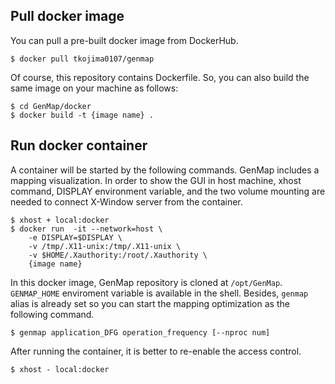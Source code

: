 ## Pull docker image
You can pull a pre-built docker image from DockerHub.
```
$ docker pull tkojima0107/genmap
```

Of course, this repository contains Dockerfile.
So, you can also build the same image on your machine as follows:
```
$ cd GenMap/docker
$ docker build -t {image name} .
```

## Run docker container

A container will be started by the following commands.
GenMap includes a mapping visualization.
In order to show the GUI in host machine,
xhost command, DISPLAY environment variable, and the two volume mounting are needed to connect X-Window server from the container.

```
$ xhost + local:docker
$ docker run  -it --network=host \
	-e DISPLAY=$DISPLAY \
	-v /tmp/.X11-unix:/tmp/.X11-unix \
	-v $HOME/.Xauthority:/root/.Xauthority \
	{image name}
```
In this docker image, GenMap repository is cloned at `/opt/GenMap`.
`GENMAP_HOME` enviroment variable is available in the shell.
Besides, `genmap` alias is already set so you can start the mapping optimization as the following command.

```
$ genmap application_DFG operation_frequency [--nproc num]
```

After running the container, it is better to re-enable the access control.
```
$ xhost - local:docker
```

